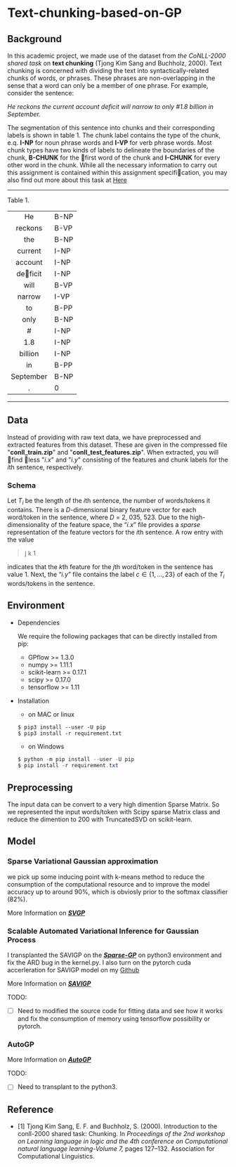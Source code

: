 # Text-chunking-based-on-GP
<!-- this a lab for practicing the AutoGP and BGPLVM and SAVIGP -->

## Background

In this academic project, we made use of the dataset from _the CoNLL-2000 shared task_ on **text chunking** (Tjong Kim Sang and Buchholz, 2000). Text chunking is concerned with dividing the text into syntactically-related chunks of words, or phrases. These phrases are non-overlapping in the sense that a word can only be a member of one phrase. For example, consider the sentence:

_He reckons the current account deficit will narrow to only #1.8 billion in September._

The segmentation of this sentence into chunks and their corresponding labels is shown in table 1. The chunk label contains the type of the chunk, e.q. **I-NP** for noun phrase words and **I-VP** for verb phrase words. Most chunk types have two kinds of labels to delineate the boundaries of the chunk, **B-CHUNK** for the first word of the chunk and **I-CHUNK** for every other word in the chunk. While all the necessary information to carry out this assignment is contained within this assignment specification, you may also find out more about this task at [Here](https://www.clips.uantwerpen.be/conll2000/chunking/)

---------

Table 1.

|           |      |
|:---------:| ---- |
| He        | B-NP |
| reckons   | B-VP |
| the       | B-NP |
| current   | I-NP |
| account   | I-NP |
| deficit   | I-NP |
| will      | B-VP |
| narrow    | I-VP |
| to        | B-PP |
| only      | B-NP |
| \#        | I-NP |
| 1.8       | I-NP |
| billion   | I-NP |
| in        | B-PP |
| September | B-NP |
| .         | 0    |

-----------

## Data

Instead of providing with raw text data, we have preprocessed and extracted features from this dataset. These are given in the compressed file "**conll_train.zip**" and "**conll_test_features.zip**". When extracted, you will find less "_i.x_" and "_i.y_" consisting of the features and chunk labels for the *i*th sentence, respectively.

### Schema
Let $T_i$ be the length of the *i*th sentence, the number of words/tokens it contains. There is a $D$-dimensional binary feature vector for each word/token in the sentence, where $D$ = 2, 035, 523. Due to the high-dimensionality of the feature space, the “_i.x_” file provides a _sparse_ representation of the feature vectors for the *i*th sentence. A row entry with the value

> j k 1

indicates that the *k*th feature for the *j*th word/token in the sentence has value 1.  Next, the “_i.y_” file contains the label $c \in \{1, . . . , 23\}$ of each of the $T_i$ words/tokens in the sentence.

## Environment

- Dependencies

    We require the following packages that can be directly installed from pip:

    - GPflow >= 1.3.0
    - numpy >= 1.11.1
    - scikit-learn >= 0.17.1
    - scipy >= 0.17.0
    - tensorflow >= 1.11

- Installation
    - on MAC or linux
    ```shell
    $ pip3 install --user -U pip
    $ pip3 install -r requirement.txt
    ```
    - on Windows
    ```powershell
    $ python -m pip install --user -U pip
    $ pip install -r requirement.txt
    ```

## Preprocessing

The input data can be convert to a very high dimention Sparse Matrix. So we represented the input words/token with Scipy sparse Matrix class and reduce the dimention to 200 with TruncatedSVD on scikit-learn.

## Model

### Sparse Variational Gaussian approximation

we pick up some inducing point with k-means method to reduce the consumption of the computational resource and to improve the model accuracy up to around 90%, which is obviosly prior to the softmax classifier (82%).

More Information on [**_SVGP_**](http://proceedings.mlr.press/v38/hensman15.pdf)

### Scalable Automated Variational Inference for Gaussian Process

I transplanted the SAVIGP on the [_**Sparse-GP**_](https://github.com/Alwaysproblem/Sparse-GP/) on python3 environment and fix the ARD bug in the kernel.py. I also turn on the pytorch cuda accerleration for SAVIGP model on my [Github](https://github.com/Alwaysproblem/SAVIGP)

More Information on [_**SAVIGP**_](https://arxiv.org/abs/1609.00577)


TODO:
- [ ] Need to modified the source code for fitting data and see how it works and fix the consumption of memory using tensorflow possibility or pytorch.

### AutoGP

More Information on [**_AutoGP_**](https://github.com/ebonilla/AutoGP)

TODO:
- [ ] Need to transplant to the python3.

## Reference
 - [1] Tjong Kim Sang, E. F. and Buchholz, S. (2000). Introduction to the conll-2000 shared task: Chunking. In _Proceedings of the 2nd workshop on Learning language in logic and the 4th conference on Computational natural language learning-Volume 7,_ pages 127–132. Association for Computational Linguistics.

